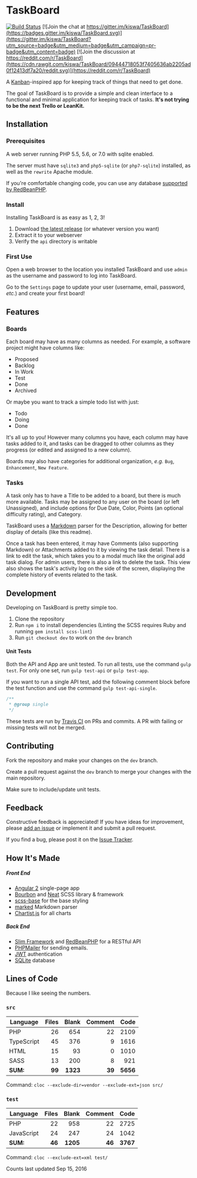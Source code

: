 # TaskBoard

 [![Build Status](https://travis-ci.org/kiswa/TaskBoard.svg)](https://travis-ci.org/kiswa/TaskBoard) [![Join the chat at https://gitter.im/kiswa/TaskBoard](https://badges.gitter.im/kiswa/TaskBoard.svg)](https://gitter.im/kiswa/TaskBoard?utm_source=badge&utm_medium=badge&utm_campaign=pr-badge&utm_content=badge) [![Join the discussion at https://reddit.com/r/TaskBoard](https://cdn.rawgit.com/kiswa/TaskBoard/09444718053f7405636ab2205ad0f12413df7a20/reddit.svg)](https://reddit.com/r/TaskBoard)

A [Kanban](http://en.wikipedia.org/wiki/Kanban_board)-inspired app for keeping track of things that need to get done.

The goal of TaskBoard is to provide a simple and clean interface to a functional and minimal application for keeping track of tasks. **It's not trying to be the next Trello or LeanKit.**

## Installation

### Prerequisites

A web server running PHP 5.5, 5.6, or 7.0 with sqlite enabled.

The server must have `sqlite3` and `php5-sqlite` (or `php7-sqlite`) installed, as well as the `rewrite` Apache module.

If you're comfortable changing code, you can use any database [supported by RedBeanPHP](http://www.redbeanphp.com/index.php?p=/connection).

### Install

Installing TaskBoard is as easy as 1, 2, 3!

 1. Download [the latest release](#) (or whatever version you want)
 2. Extract it to your webserver
 3. Verify the `api` directory is writable

### First Use

Open a web browser to the location you installed TaskBoard and use `admin` as the username and password to log into TaskBoard.

Go to the `Settings` page to update your user (username, email, password, *etc.*) and create your first board!

## Features

### Boards

Each board may have as many columns as needed. For example, a software project might have columns like:

 * Proposed
 * Backlog
 * In Work
 * Test
 * Done
 * Archived

Or maybe you want to track a simple todo list with just:

 * Todo
 * Doing
 * Done

It's all up to you! However many columns you have, each column may have tasks added to it, and tasks can be dragged to other columns as they progress (or edited and assigned to a new column).

Boards may also have categories for additional organization, *e.g.* `Bug`, `Enhancement`, `New Feature`.

### Tasks

A task only has to have a Title to be added to a board, but there is much more available. Tasks may be assigned to any user on the board (or left Unassigned), and include options for Due Date, Color, Points (an optional difficulty rating), and Category.

TaskBoard uses a [Markdown](https://github.com/adam-p/markdown-here/wiki/Markdown-Cheatsheet#table-of-contents) parser for the Description, allowing for better display of details (like this readme).

Once a task has been entered, it may have Comments (also supporting Markdown) or Attachments added to it by viewing the task detail. There is a link to edit the task, which takes you to a modal much like the original add task dialog. For admin users, there is also a link to delete the task. This view also shows the task's activity log on the side of the screen, displaying the complete history of events related to the task.

## Development

Developing on TaskBoard is pretty simple too.

 1. Clone the repository
 2. Run `npm i` to install dependencies (Linting the SCSS requires Ruby and running `gem install scss-lint`)
 3. Run `git checkout dev` to work on the `dev` branch

#### Unit Tests

Both the API and App are unit tested. To run all tests, use the command `gulp test`. For only one set, run `gulp test-api` or `gulp test-app`.

If you want to run a single API test, add the following comment block before the test function and use the command `gulp test-api-single`.

``` php
/**
 * @group single
 */
```

These tests are run by [Travis CI](https://travis-ci.org/) on PRs and commits. A PR with failing or missing tests will not be merged.

## Contributing

Fork the repository and make your changes on the `dev` branch.

Create a pull request against the `dev` branch to merge your changes with the main repository.

Make sure to include/update unit tests.

## Feedback

Constructive feedback is appreciated! If you have ideas for improvement, please [add an issue](https://github.com/kiswa/TaskBoard/issues) or implement it and submit a pull request.

If you find a bug, please post it on the [Issue Tracker](https://github.com/kiswa/TaskBoard/issues).

## How It's Made

##### Front End

 * [Angular 2](https://angular.io/) single-page app
 * [Bourbon](http://bourbon.io/) and [Neat](http://neat.bourbon.io/) SCSS library & framework
 * [scss-base](https://www.npmjs.com/package/scss-base) for the base styling
 * [marked](https://github.com/chjj/marked) Markdown parser
 * [Chartist.js](https://gionkunz.github.io/chartist-js/) for all charts

##### Back End

 * [Slim Framework](http://www.slimframework.com/) and [RedBeanPHP](http://www.redbeanphp.com/) for a RESTful API
 * [PHPMailer](https://github.com/PHPMailer/PHPMailer) for sending emails.
 * [JWT](https://jwt.io/) authentication
 * [SQLite](https://www.sqlite.org/) database

## Lines of Code

Because I like seeing the numbers.

### `src`

Language     |  Files |    Blank | Comment |     Code
-------------|-------:|---------:|--------:|---------:
PHP          |     26 |      654 |      22 |     2109
TypeScript   |     45 |      376 |       9 |     1616
HTML         |     15 |       93 |       0 |     1010
SASS         |     13 |      200 |       8 |      921
__SUM:__     | __99__ | __1323__ |  __39__ | __5656__

Command: `cloc --exclude-dir=vendor --exclude-ext=json src/`

### `test`

Language     |  Files |    Blank | Comment |     Code
-------------|-------:|---------:|--------:|---------:
PHP          |     22 |      958 |      22 |     2725
JavaScript   |     24 |      247 |      24 |     1042
__SUM:__     | __46__ | __1205__ |  __46__ | __3767__

Command: `cloc --exclude-ext=xml test/`

Counts last updated Sep 15, 2016

